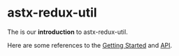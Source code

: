 # astx-redux-util

The is our **introduction** to astx-redux-util.

Here are some references to the [Getting Started](start.md)
and [API](api.md).